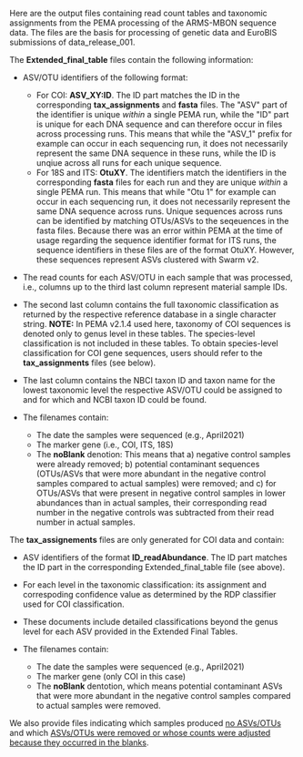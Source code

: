 Here are the output files containing read count tables and taxonomic assignments from the PEMA processing of the ARMS-MBON sequence data. The files are the basis for processing of genetic data and EuroBIS submissions of data_release_001.

The __Extended_final_table__ files contain the following information:

* ASV/OTU identifiers of the following format:
  * For COI: __ASV_XY:ID__. The ID part matches the ID in the corresponding __tax_assignments__ and __fasta__ files. The "ASV" part of the identifier is unique _within_ a single PEMA run, while the "ID" part is unique for each DNA sequence and can therefore occur in files across processing runs. This means that while the "ASV_1" prefix for example can occur in each sequencing run, it does not necessarily represent the same DNA sequence in these runs, while the ID is unqiue across all runs for each unique sequence.
  * For 18S and ITS: __OtuXY__. The identifiers match the identifiers in the corresponding __fasta__ files for each run and they are unique _within_ a single PEMA run. This means that while "Otu 1" for example can occur in each sequencing run, it does not necessarily represent the same DNA sequence across runs. Unique sequences across runs can be identified by matching OTUs/ASVs to the seqeuences in the fasta files. Because there was an error within PEMA at the time of usage regarding the sequence identifier format for ITS runs, the sequence identifiers in these files are of the format OtuXY. However, these sequences represent ASVs clustered with Swarm v2.

* The read counts for each ASV/OTU in each sample that was processed, i.e., columns up to the third last column represent material sample IDs. 
  
* The second last column contains the full taxonomic classification as returned by the respective reference database in a single character string. __NOTE:__ In PEMA v2.1.4 used here, taxonomy of COI sequences is denoted only to genus level in these tables. The species-level classification is not included in these tables. To obtain species-level classification for COI gene sequences, users should refer to the __tax_assignments__ files (see below). 
  
* The last column contains the NBCI taxon ID and taxon name for the lowest taxonomic level the respective ASV/OTU could be assigned to and for which and NCBI taxon ID could be found. 

* The filenames contain:
  * The date the samples were sequenced (e.g., April2021)
  * The marker gene (i.e., COI, ITS, 18S)
  * The __noBlank__ denotion: This means that a) negative control samples were already removed; b) potential contaminant sequences (OTUs/ASVs that were more abundant in the negative control samples compared to actual samples) were removed; and c) for OTUs/ASVs that were present in negative control samples in lower abundances than in actual samples, their corresponding read number in the negative controls was subtracted from their read number in actual samples.

The __tax_assignements__ files are only generated for COI data and contain:

* ASV identifiers of the format __ID_readAbundance__. The ID part matches the ID part in the corresponding Extended_final_table file (see above).
  
* For each level in the taxonomic classification: its assignment and correspoding confidence value as determined by the RDP classifier used for COI classification.
  
* These documents include detailed classifications beyond the genus level for each ASV provided in the Extended Final Tables.
  
* The filenames contain:
  * The date the samples were sequenced (e.g., April2021)
  * The marker gene (only COI in this case)
  * The __noBlank__ dentotion, which means potential contaminant ASVs that were more abundant in the negative control samples compared to actual samples were removed.

We also provide files indicating which samples produced [no ASVs/OTUs](https://github.com/arms-mbon/data_workspace/blob/main/analysis_data/from_pema/processing_batch1/taxonomic_assignments/Samples_with_no_results.xlsx) and which [ASVs/OTUs were removed or whose counts were adjusted because they occurred in the blanks](https://github.com/arms-mbon/data_workspace/blob/main/analysis_data/from_pema/processing_batch1/taxonomic_assignments/OTUs_ASVs%20that%20were%20removed_modified%20because%20they%20occurred%20in%20the%20blanks.xlsx).
